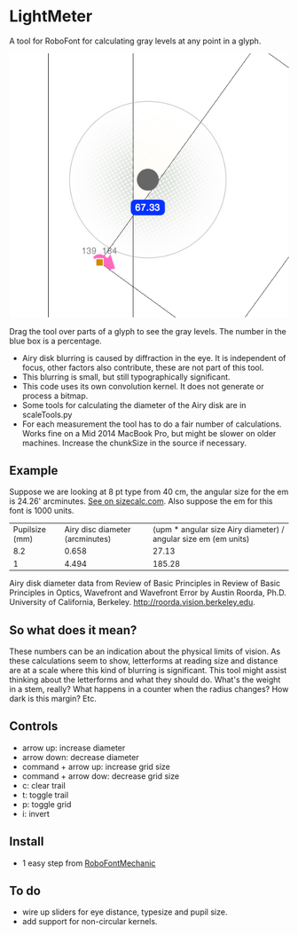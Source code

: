# LightMeter
A tool for RoboFont for calculating gray levels at any point in a glyph.

![LightMeter Screenshot](https://github.com/LettError/LightMeter/blob/master/LightMeterScreenshot.png)

Drag the tool over parts of a glyph to see the gray levels. The number in the blue box is a percentage.

* Airy disk blurring is caused by diffraction in the eye. It is independent of focus, other factors also contribute, these are not part of this tool.
* This blurring is small, but still typographically significant.
* This code uses its own convolution kernel. It does not generate or process a bitmap. 
* Some tools for calculating the diameter of the Airy disk are in scaleTools.py
* For each measurement the tool has to do a fair number of calculations. Works fine on a Mid 2014 MacBook Pro, but might be slower on older machines. Increase the chunkSize in the source if necessary.

## Example

Suppose we are looking at 8 pt type from 40 cm, the angular size for the em is 24.26' arcminutes. [See on sizecalc.com](http://sizecalc.com/#distance=400millimeters&physical-size=8points&perceived-size-units=arcminutes). Also suppose the em for this font is 1000 units. 

<table>
<tr>
<td>Pupilsize (mm)</td><td>Airy disc diameter (arcminutes)</td><td>(upm * angular size Airy diameter) / angular size em (em units)</td>
</tr>

<tr>
<td> 8.2</td><td>0.658</td><td>27.13</td>
</tr>


<tr>
<td> 1</td><td>4.494</td><td>185.28</td>
</tr>
</table>

Airy disk diameter data from Review of Basic Principles in Review of Basic Principles in Optics, Wavefront and Wavefront Error by Austin Roorda, Ph.D. University of California, Berkeley. http://roorda.vision.berkeley.edu.

## So what does it mean?
These numbers can be an indication about the physical limits of vision. As these calculations seem to show, letterforms at reading size and distance are at a scale where this kind of blurring is significant. This tool might assist thinking about the letterforms and what they should do. What's the weight in a stem, really? What happens in a counter when the radius changes? How dark is this margin? Etc.

## Controls
* arrow up: increase diameter
* arrow down: decrease diameter
* command + arrow up: increase grid size
* command + arrow dow: decrease grid size
* c: clear trail
* t: toggle trail
* p: toggle grid
* i: invert

## Install

* 1 easy step from <a href="http://www.robofontmechanic.com">RoboFontMechanic</a>

## To do
* wire up sliders for eye distance, typesize and pupil size.
* add support for non-circular kernels. 

